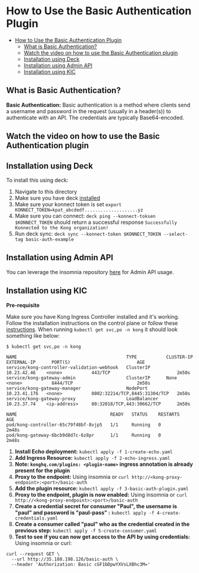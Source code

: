 # How to Use the Basic Authentication Plugin

- [How to Use the Basic Authentication Plugin](#how-to-use-the-basic-authentication-plugin)
  - [What is Basic Authentication?](#what-is-basic-authentication)
  - [Watch the video on how to use the Basic Authentication plugin](#watch-the-video-on-how-to-use-the-basic-authentication-plugin)
  - [Installation using Deck](#installation-using-deck)
  - [Installation using Admin API](#installation-using-admin-api)
  - [Installation using KIC](#installation-using-kic)

## What is Basic Authentication?

**Basic Authentication:** Basic authentication is a method where clients send a username and password in the request (usually in a header(s)) to authenticate with an API. The credentials are typically Base64-encoded.

## Watch the video on how to use the Basic Authentication plugin

<!--
[![First [PLUGIN NAME]](./images/activate.png)](https://youtu.be/ "First [PLUGIN NAME]")
-->

## Installation using Deck

To install this using deck:

1. Navigate to this directory
2. Make sure you have deck [installed](https://docs.konghq.com/deck/latest/installation/)
3. Make sure your konnect token is set `export KONNECT_TOKEN=kpat_abcdedf....................yz`
4. Make sure you can connect: `deck ping --konnect-toksen $KONNECT_TOKEN` should return a successful response `Successfully Konnected to the Kong organization!`
5. Run deck sync: `deck sync --konnect-token $KONNECT_TOKEN --select-tag basic-auth-example`

## Installation using Admin API

You can leverage the insomnia repository [here](https://github.com/irishtek-solutions/kong-konnect-inso) for Admin API usage.

## Installation using KIC

**Pre-requisite**

Make sure you have Kong Ingress Controller installed and it's working. Follow the installation instructions on the control plane or follow these [instructions](../../install/kic-install/). When running  `kubectl get svc,po -n kong` it should look something like below:

```
$ kubectl get svc,po -n kong

NAME                                         TYPE           CLUSTER-IP     EXTERNAL-IP      PORT(S)                         AGE
service/kong-controller-validation-webhook   ClusterIP      10.23.42.46    <none>           443/TCP                         2m50s
service/kong-gateway-admin                   ClusterIP      None           <none>           8444/TCP                        2m50s
service/kong-gateway-manager                 NodePort       10.23.41.176   <none>           8002:32214/TCP,8445:31304/TCP   2m50s
service/kong-gateway-proxy                   LoadBalancer   10.23.37.74    <ip-address>     80:32018/TCP,443:30662/TCP      2m50s

NAME                                   READY   STATUS    RESTARTS   AGE
pod/kong-controller-65c79f48bf-8vjp5   1/1     Running   0          2m48s
pod/kong-gateway-6bcb9d8d7c-6z8pr      1/1     Running   0          2m48s
```

1. **Install Echo deployment:** `kubectl apply -f 1-create-echo.yaml`
2. **Add Ingress Resource:** `kubectl apply -f 2-echo-ingress.yaml` 
3. **Note: `konghq.com/plugins: <plugin-name>` ingress annotation is already present for the plugin**
4. **Proxy to the endpoint:** Using insomnia or `curl http://<kong-proxy-endpoint>:<port>/basic-auth`
5. **Add the plugin resource:** `kubectl apply -f 3-basic-auth-plugin.yaml`
6. **Proxy to the endpoint, plugin is now enabled:** Using insomnia or `curl http://<kong-proxy-endpoint>:<port>/basic-auth`
7. **Create a credential secret for consumer "Paul", the username is "paul" and password is "paul-pass" :** `kubectl apply -f 4-create-credentials.yaml`
8. **Create a consumer called "paul" who as the credential created in the previous step:** `kubectl apply -f 5-create-consumer.yaml `
9. **Test to see if you can now get access to the API by using credentials:** Using insomnia or curl:

```
curl --request GET \
  --url http://35.188.198.126/basic-auth \
  --header 'Authorization: Basic cGF1bDpwYXVsLXBhc3M='
```